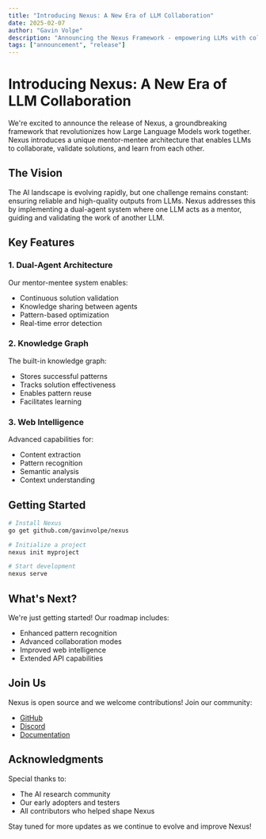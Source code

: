 ```yaml
---
title: "Introducing Nexus: A New Era of LLM Collaboration"
date: 2025-02-07
author: "Gavin Volpe"
description: "Announcing the Nexus Framework - empowering LLMs with collaborative reasoning"
tags: ["announcement", "release"]
---
```


# Introducing Nexus: A New Era of LLM Collaboration

We're excited to announce the release of Nexus, a groundbreaking framework that revolutionizes how Large Language Models work together. Nexus introduces a unique mentor-mentee architecture that enables LLMs to collaborate, validate solutions, and learn from each other.

## The Vision

The AI landscape is evolving rapidly, but one challenge remains constant: ensuring reliable and high-quality outputs from LLMs. Nexus addresses this by implementing a dual-agent system where one LLM acts as a mentor, guiding and validating the work of another LLM.

## Key Features

### 1. Dual-Agent Architecture
Our mentor-mentee system enables:
- Continuous solution validation
- Knowledge sharing between agents
- Pattern-based optimization
- Real-time error detection

### 2. Knowledge Graph
The built-in knowledge graph:
- Stores successful patterns
- Tracks solution effectiveness
- Enables pattern reuse
- Facilitates learning

### 3. Web Intelligence
Advanced capabilities for:
- Content extraction
- Pattern recognition
- Semantic analysis
- Context understanding

## Getting Started

```bash
# Install Nexus
go get github.com/gavinvolpe/nexus

# Initialize a project
nexus init myproject

# Start development
nexus serve
```

## What's Next?

We're just getting started! Our roadmap includes:
- Enhanced pattern recognition
- Advanced collaboration modes
- Improved web intelligence
- Extended API capabilities

## Join Us

Nexus is open source and we welcome contributions! Join our community:
- [GitHub](https://github.com/gavinvolpe/nexus)
- [Discord](https://discord.gg/nexus)
- [Documentation](https://open-nexus.dev/docs)

## Acknowledgments

Special thanks to:
- The AI research community
- Our early adopters and testers
- All contributors who helped shape Nexus

Stay tuned for more updates as we continue to evolve and improve Nexus!
